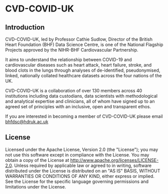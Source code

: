 # CVD-COVID-UK

## Introduction

CVD-COVID-UK, led by Professor Cathie Sudlow, Director of the British Heart Foundation (BHF) Data Science Centre, is one of the National Flagship Projects approved by the NIHR-BHF Cardiovascular Partnership.

It aims to understand the relationship between COVID-19 and cardiovascular diseases such as heart attack, heart failure, stroke, and blood clots in the lungs through analyses of de-identified, pseudonymised, linked, nationally collated healthcare datasets across the four nations of the UK.

CVD-COVID-UK is a collaboration of over 130 members across 40 institutions including data custodians, data scientists with methodological and analytical expertise and clinicians, all of whom have signed up to an agreed set of principles with an inclusive, open and transparent ethos.

If you are interested in becoming a member of CVD-COVID-UK please email bhfdsc@hdruk.ac.uk

## License

Licensed under the Apache License, Version 2.0 (the "License"); you may not use this software except in compliance with the License. You may obtain a copy of the License at http://www.apache.org/licenses/LICENSE-2.0. Unless required by applicable law or agreed to in writing, software distributed under the License is distributed on an "AS IS" BASIS, WITHOUT WARRANTIES OR CONDITIONS OF ANY KIND, either express or implied. See the License for the specific language governing permissions and limitations under the License.
